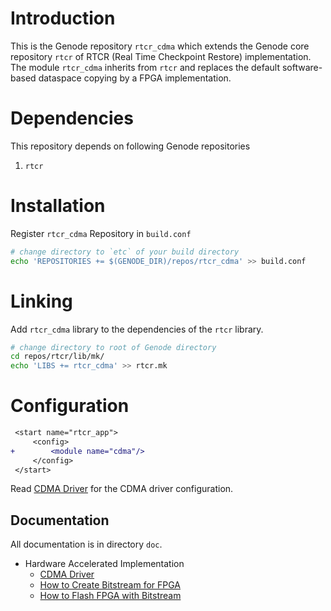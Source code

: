 # Introduction

This is the Genode repository `rtcr_cdma` which extends the Genode core
repository `rtcr` of RTCR (Real Time Checkpoint Restore) implementation.  The
module `rtcr_cdma` inherits from `rtcr` and replaces the default software-based
dataspace copying by a FPGA implementation.


# Dependencies
This repository depends on following Genode repositories
1. `rtcr` 


# Installation

Register `rtcr_cdma` Repository in `build.conf`
```bash
# change directory to `etc` of your build directory
echo 'REPOSITORIES += $(GENODE_DIR)/repos/rtcr_cdma' >> build.conf
```
   
# Linking

Add `rtcr_cdma` library to the dependencies of the `rtcr` library.
```bash
# change directory to root of Genode directory
cd repos/rtcr/lib/mk/
echo 'LIBS += rtcr_cdma' >> rtcr.mk
```

# Configuration

```diff
 <start name="rtcr_app">
     <config>
+        <module name="cdma"/>
     </config>
 </start>
```

Read [CDMA Driver](./doc/cdma_drv/cdma_drv.md) for the CDMA driver
configuration.
	 

## Documentation
All documentation is in directory `doc`.

* Hardware Accelerated Implementation
  * [CDMA Driver](./doc/cdma_drv/cdma_drv.md)
  * [How to Create Bitstream for FPGA](./doc/rtcr_hw/create_bitstream.md)
  * [How to Flash FPGA with Bitstream](./doc/rtcr_hw/flash_bitstream.md)
